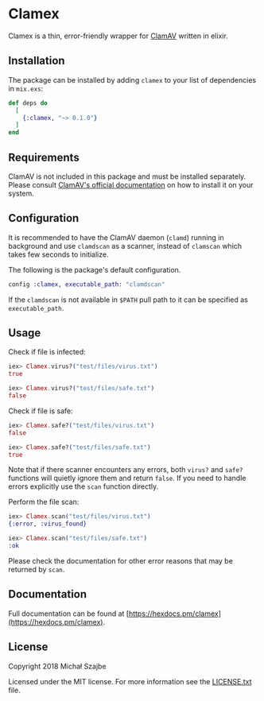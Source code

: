 # Clamex

Clamex is a thin, error-friendly wrapper for [ClamAV](https://www.clamav.net) written in elixir.

## Installation

The package can be installed by adding `clamex` to your list of dependencies in `mix.exs`:

```elixir
def deps do
  [
    {:clamex, "~> 0.1.0"}
  ]
end
```

## Requirements

ClamAV is not included in this package and must be installed separately. Please consult [ClamAV's official documentation](https://www.clamav.net/documents/installing-clamav) on how to install it on your system.

## Configuration

It is recommended to have the ClamAV daemon (`clamd`) running in background and use `clamdscan` as a scanner, instead of `clamscan` which takes few seconds to initialize.

The following is the package's default configuration.

```elixir
config :clamex, executable_path: "clamdscan"
```

If the `clamdscan` is not available in `$PATH` pull path to it can be specified as `executable_path`.

## Usage

Check if file is infected:

```elixir
iex> Clamex.virus?("test/files/virus.txt")
true

iex> Clamex.virus?("test/files/safe.txt")
false
```

Check if file is safe:

```elixir
iex> Clamex.safe?("test/files/virus.txt")
false

iex> Clamex.safe?("test/files/safe.txt")
true
```

Note that if there scanner encounters any errors, both `virus?` and `safe?` functions will quietly ignore them and return `false`. If you need to handle errors explicitly use the `scan` function directly.

Perform the file scan:

```elixir
iex> Clamex.scan("test/files/virus.txt")
{:error, :virus_found}

iex> Clamex.scan("test/files/safe.txt")
:ok
```

Please check the documentation for other error reasons that may be returned by `scan`.

## Documentation

Full documentation can be found at [https://hexdocs.pm/clamex](https://hexdocs.pm/clamex).

## License

Copyright 2018 Michał Szajbe

Licensed under the MIT license. For more information see the [LICENSE.txt](LICENSE.txt) file.
